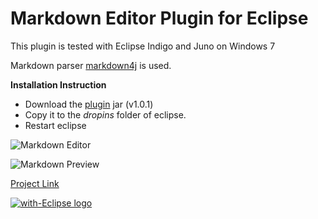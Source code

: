 # Markdown Editor Plugin for Eclipse

This plugin is tested with Eclipse Indigo and Juno on Windows 7

Markdown parser [markdown4j][m4j] is used.

**Installation Instruction**
* Download the [plugin][] jar (v1.0.1)
* Copy it to the *dropins* folder of eclipse.
* Restart eclipse

![Markdown Editor][md_editor]

![Markdown Preview][md_preview]

[Project Link][link]

[m4j]: https://code.google.com/p/markdown4j/
[plugin]: http://media.arundhaj.com/projects/markdown-plugin/org.arundhaj.markdown_1.0.1.201405141434.jar
[md_editor]: http://media.arundhaj.com/projects/markdown-plugin/md-editor.jpg
[md_preview]: http://media.arundhaj.com/projects/markdown-plugin/md-preview.jpg
[link]: http://arundhaj.com/projects/markdown-editor-plugin-eclipse.html

<a href="http://with-eclipse.github.io/" target="_blank">
<img alt="with-Eclipse logo" src="http://with-eclipse.github.io/with-eclipse-0.jpg" /></a>
